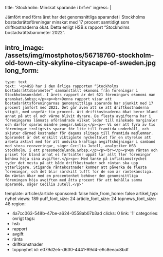 title: 'Stockholm: Minskat sparande i brf:er'
ingress: |
  <p>Jämfört med förra året har det genomsnittliga sparandet i Stockholms bostadsrättsföreningar minskat med 17 procent samtidigt som driftkostnaderna ökat. Detta enligt HSB:s rapport “Stockholms bostadsrättsbarometer 2022”.
  </p>
  
intro_image: /assets/img/mostphotos/56718760-stockholm-old-town-city-skyline-cityscape-of-sweden.jpg
long_form:
  -
    type: text
    text: '<p>HSB har i den årliga rapporten “Stockholms bostadsrättsbarometer” sammanställt ekonomi från föreningar i Stockholmsområdet. I årets rapport är det 621 föreningars ekonomi man granskat.&nbsp;</p><p><br>Denna rapport visar att bostadsrättsföreningarnas genomsnittliga sparande har sjunkit med 17 procent jämfört med 2021. Det går även att se att driftkostnaderna stigit, med ungefär tio procent. Att driftkostnaderna ökat beror bland annat på att el och värme blivit dyrare. De flesta avgifterna har i föreningarna lämnats oförändrade vilket leder till minskade marginaler och därför sparas mindre pengar.&nbsp;</p><p>– Vi ser att fyra av tio föreningar troligtvis sparar för lite till framtida underhåll, och skjuter därmed kostnader för dagens slitage till framtida medlemmar. Sparandet är det enskilt viktigaste nyckeltalet för en styrelse att arbeta aktivt med för att undvika kraftiga avgiftshöjningar i samband med stora renoveringar, säger Cecilia Jutell, analytiker HSB Stockholm, i ett pressmeddelande.&nbsp;</p><p><br></p><p>Om räntan och priset för bland annat el fortsätter uppåt lär allt fler föreningar behöva höja sina avgifter.</p><p>– Med tanke på inflationstrycket tyder det mesta på att både driftkostnader och räntan ska upp ytterligare. Stigande räntekostnader kommer att påverka de flesta föreningar, och det blir särskilt tufft för de som är räntekänsliga. Om räntan ökar med en procentenhet behöver den genomsnittliga föreningen höja avgiften med åtta procent för att behålla samma sparande, säger Cecilia Jutell.</p>'
template: articles/article
sponsored: false
hide_from_home: false
artikel_typ: nyhet
views: 189
puff_font_size: 24
article_font_size: 24
topnews_font_size: 48
region:
  - 4a7cc063-548b-47be-a624-0558ab07b3ad
clicks: 0
link: '1'
categories: ovrigt
tags:
  - hsb
  - rapport
  - avgift
  - ränta
  - driftkonstnader
  - toppnyhet
id: e079d2e5-d630-4441-99d4-e9c8eeac8bdf
